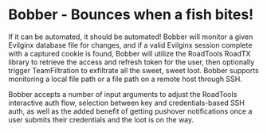 # Bobber - Bounces when a fish bites!
If it can be automated, it should be automated! Bobber will monitor a given Evilginx database file for changes, and if a valid Evilginx session complete with a captured cookie is found, Bobber will utilize the RoadTools RoadTX library to retrieve the access and refresh token for the user, then optionally trigger TeamFiltration to exfiltrate all the sweet, sweet loot. Bobber supports monitoring a local file path or a file path on a remote host through SSH.

Bobber accepts a number of input arguments to adjust the RoadTools interactive auth flow, selection between key and credentials-based SSH auth, as well as the added benefit of getting pushover notifications once a user submits their credentials and the loot is on the way.

